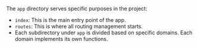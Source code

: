 The `app` directory serves specific purposes in the project:

- `index`: This is the main entry point of the app.
- `routes`: This is where all routing management starts.
- Each subdirectory under `app` is divided based on specific domains. Each domain implements its own functions.
